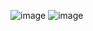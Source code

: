 ![image](https://github.com/user-attachments/assets/a2b95cf1-3a9a-40a2-8c89-8469453060eb)
![image](https://github.com/user-attachments/assets/071c4946-0e88-41e6-ae39-dfd9387e214e)
